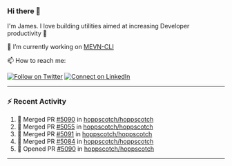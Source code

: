 ### Hi there 👋

I'm James. I love building utilities aimed at increasing Developer productivity :raised_hands: 

🔭 I’m currently working on [MEVN-CLI](https://github.com/madlabsinc/mevn-cli)

📫 How to reach me:

[![Follow on Twitter](https://img.shields.io/badge/--twitter?label=Twitter&logo=Twitter&style=social)](https://twitter.com/james_madhacks) [![Connect on LinkedIn](https://img.shields.io/badge/--linkedin?label=LinkedIn&logo=LinkedIn&style=social)](https://www.linkedin.com/in/jamesgeorge007)

---

### :zap: Recent Activity

<!--START_SECTION:activity-->
1. 🎉 Merged PR [#5090](https://github.com/hoppscotch/hoppscotch/pull/5090) in [hoppscotch/hoppscotch](https://github.com/hoppscotch/hoppscotch)
2. 🎉 Merged PR [#5055](https://github.com/hoppscotch/hoppscotch/pull/5055) in [hoppscotch/hoppscotch](https://github.com/hoppscotch/hoppscotch)
3. 🎉 Merged PR [#5091](https://github.com/hoppscotch/hoppscotch/pull/5091) in [hoppscotch/hoppscotch](https://github.com/hoppscotch/hoppscotch)
4. 🎉 Merged PR [#5084](https://github.com/hoppscotch/hoppscotch/pull/5084) in [hoppscotch/hoppscotch](https://github.com/hoppscotch/hoppscotch)
5. 💪 Opened PR [#5090](https://github.com/hoppscotch/hoppscotch/pull/5090) in [hoppscotch/hoppscotch](https://github.com/hoppscotch/hoppscotch)
<!--END_SECTION:activity-->

---

<!--
**jamesgeorge007/jamesgeorge007** is a ✨ _special_ ✨ repository because its `README.md` (this file) appears on your GitHub profile.

Here are some ideas to get you started:

- 🌱 I’m currently learning ...
- 👯 I’m looking to collaborate on ...
- 🤔 I’m looking for help with ...
- 💬 Ask me about ...
- 😄 Pronouns: ...
- ⚡ Fun fact: ...
-->
